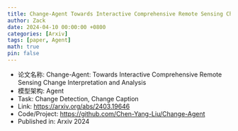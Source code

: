```yaml
---
title: Change-Agent Towards Interactive Comprehensive Remote Sensing Change Interpretation and Analysis
author: Zack
date: 2024-04-10 00:00:00 +0800
categories: [Arxiv]
tags: [paper, Agent]
math: true
pin: false
---
```

- 论文名称: Change-Agent: Towards Interactive Comprehensive Remote Sensing Change Interpretation and Analysis
- 模型架构: Agent
- Task: Change Detection, Change Caption
- Link: https://arxiv.org/abs/2403.19646
- Code/Project: https://github.com/Chen-Yang-Liu/Change-Agent
- Published in: Arxiv 2024
